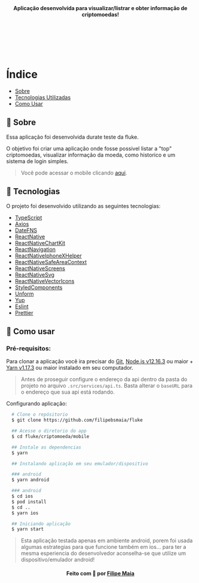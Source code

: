 <div align="center">
  <br/></br>

  <b>
    <p>Aplicação desenvolvida para visualizar/listrar e obter informação de criptomoedas!</p>
  </b>

  <br/>

</div>

</br>

</br></br>

# Índice

- [Sobre](#sobre)
- [Tecnologias Utilizadas](#tecnologias)
- [Como Usar](#como-usar)

<a id="sobre"></a>

## 📖 Sobre

<p>
  Essa aplicação foi desenvolvida durate teste da fluke.
</p>
<p>
  O objetivo foi criar uma aplicação onde fosse possivel listar a "top" criptomoedas, visualizar informação da moeda, como historico e um sistema de login simples.
</p>

<p>

> Você pode acessar o mobile clicando <a href="https://github.com/filipebsmaia/fluke/tree/master/criptomoeda/mobile">aqui</a>.

</p>

<a id="tecnologias"></a>

## 🚀 Tecnologias

O projeto foi desenvolvido utilizando as seguintes tecnologias:

- [TypeScript](https://www.typescriptlang.org/)
- [Axios](https://github.com/axios/axios)
- [DateFNS](https://date-fns.org/)
- [ReactNative](https://pt-br.reactjs.org/)
- [ReactNativeChartKit](https://github.com/indiespirit/react-native-chart-kit)
- [ReactNavigation](https://reactnavigation.org/)
- [ReactNativeIphoneXHelper](https://github.com/ptelad/react-native-iphone-x-helper)
- [ReactNativeSafeAreaContext](https://github.com/th3rdwave/react-native-safe-area-context)
- [ReactNativeScreens](https://github.com/software-mansion/react-native-screens)
- [ReactNativeSvg](https://github.com/react-native-community/react-native-svg)
- [ReactNativeVectorIcons](https://github.com/oblador/react-native-vector-icons)
- [StyledComponents](https://www.styled-components.com/)
- [Unform](https://unform.dev/)
- [Yup](https://github.com/jquense/yup)
- [Eslint](https://eslint.org/)
- [Prettier](https://prettier.io/)

<a id="como-usar"></a>

## 🔎 Como usar

### **Pré-requisitos:**

Para clonar a aplicação você ira precisar do [Git](https://git-scm.com), [Node.js v12.16.3](https://nodejs.org/) ou maior + [Yarn v1.17.3](https://yarnpkg.com/) ou maior instalado em seu computador.

> Antes de proseguir configure o endereço da api dentro da pasta do projeto no arquivo `.src/services/api.ts`. Basta alterar o `baseURL` para o endereço que sua api está rodando.

Configurando aplicação:

```sh
  # Clone o repósitorio
  $ git clone https://github.com/filipebsmaia/fluke

  ## Acesse o diretorio do app
  $ cd fluke/criptomoeda/mobile

  ## Instale as dependencias
  $ yarn

  ## Instalando aplicação em seu emulador/dispositivo

  ### android
  $ yarn android

  ### android
  $ cd ios
  $ pod install
  $ cd ..
  $ yarn ios

  ## Iniciando aplicação
  $ yarn start

```

> Esta aplicação testada apenas em ambiente android, porem foi usada algumas estrategias para que funcione também em ios... para ter a mesma esperiencia do desenvolvedor aconselha-se que utilize um dispositivo/emulador android!

<div align="center">
<h4>
    Feito com 💜 por <a href="https://www.linkedin.com/in/filipebsmaia/" target="_blank">Filipe Maia</a>
</h4>
</div>
